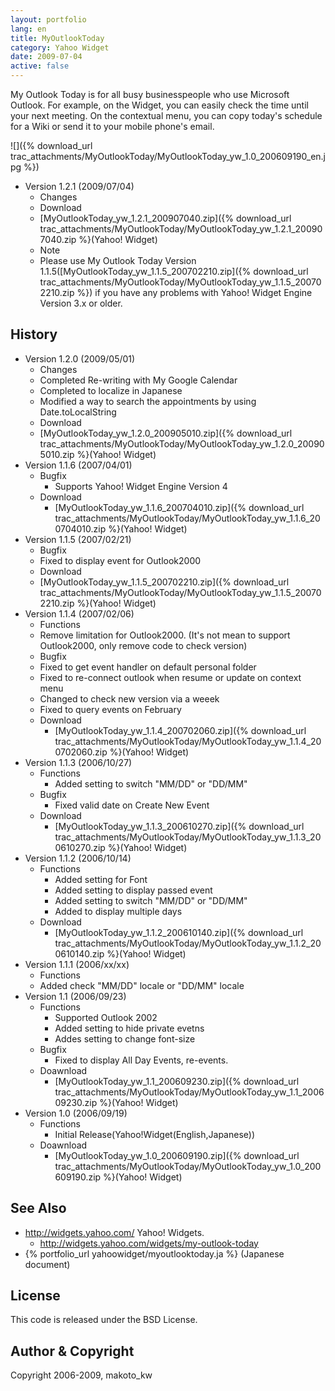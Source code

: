 ```yaml
---
layout: portfolio
lang: en
title: MyOutlookToday
category: Yahoo Widget
date: 2009-07-04
active: false
---
```

My Outlook Today is for all busy businesspeople who use Microsoft Outlook. For example, on the Widget, you can easily check the time until your next meeting. On the contextual menu, you can copy today's schedule for a Wiki or send it to your mobile phone's email.

![]({% download_url trac_attachments/MyOutlookToday/MyOutlookToday_yw_1.0_200609190_en.jpg %})

* Version 1.2.1 (2009/07/04)
  * Changes
  * Download
   *  [MyOutlookToday_yw_1.2.1_200907040.zip]({% download_url trac_attachments/MyOutlookToday/MyOutlookToday_yw_1.2.1_200907040.zip %}(Yahoo! Widget) 
  * Note
   * Please use My Outlook Today Version 1.1.5([MyOutlookToday_yw_1.1.5_200702210.zip]({% download_url trac_attachments/MyOutlookToday/MyOutlookToday_yw_1.1.5_200702210.zip %}) if you have any problems with Yahoo! Widget Engine Version 3.x or older.

## History
* Version 1.2.0 (2009/05/01)
  * Changes
   * Completed Re-writing with My Google Calendar
   * Completed to localize in Japanese
   * Modified a way to search the appointments by using Date.toLocalString
  * Download
   *  [MyOutlookToday_yw_1.2.0_200905010.zip]({% download_url trac_attachments/MyOutlookToday/MyOutlookToday_yw_1.2.0_200905010.zip %}(Yahoo! Widget) 
* Version 1.1.6 (2007/04/01)
  * Bugfix
    * Supports Yahoo! Widget Engine Version 4
  * Download
    *  [MyOutlookToday_yw_1.1.6_200704010.zip]({% download_url trac_attachments/MyOutlookToday/MyOutlookToday_yw_1.1.6_200704010.zip %}(Yahoo! Widget)
* Version 1.1.5 (2007/02/21)
  *  Bugfix
   * Fixed to display event for Outlook2000
  * Download
   *  [MyOutlookToday_yw_1.1.5_200702210.zip]({% download_url trac_attachments/MyOutlookToday/MyOutlookToday_yw_1.1.5_200702210.zip %}(Yahoo! Widget)
* Version 1.1.4 (2007/02/06)
   * Functions
    * Remove limitation for Outlook2000. (It's not mean to support Outlook2000, only remove code to check version)
   * Bugfix
    * Fixed to get event handler on default personal folder
    * Fixed to re-connect outlook when resume or update on context menu
    * Changed to check new version via a weeek
    * Fixed to query events on February
  * Download
    *  [MyOutlookToday_yw_1.1.4_200702060.zip]({% download_url trac_attachments/MyOutlookToday/MyOutlookToday_yw_1.1.4_200702060.zip %}(Yahoo! Widget)
* Version 1.1.3 (2006/10/27)
  * Functions
    * Added setting to switch "MM/DD" or "DD/MM"
  * Bugfix
    * Fixed valid date on Create New Event
  * Download
    *  [MyOutlookToday_yw_1.1.3_200610270.zip]({% download_url trac_attachments/MyOutlookToday/MyOutlookToday_yw_1.1.3_200610270.zip %}(Yahoo! Widget)
* Version 1.1.2 (2006/10/14)
  * Functions
    * Added setting for Font
    * Added setting to display passed event
    * Added setting to switch "MM/DD" or "DD/MM"
    * Added to display multiple days
  * Download
    *  [MyOutlookToday_yw_1.1.2_200610140.zip]({% download_url trac_attachments/MyOutlookToday/MyOutlookToday_yw_1.1.2_200610140.zip %}(Yahoo! Widget)
* Version 1.1.1 (2006/xx/xx)
  * Functions
   * Added check "MM/DD" locale or "DD/MM" locale
* Version 1.1 (2006/09/23)
  * Functions
    * Supported Outlook 2002
    * Added setting to hide private evetns
    * Addes setting to change font-size
  * Bugfix
    * Fixed to display All Day Events, re-events.
  * Doawnload
    *  [MyOutlookToday_yw_1.1_200609230.zip]({% download_url trac_attachments/MyOutlookToday/MyOutlookToday_yw_1.1_200609230.zip %}(Yahoo! Widget)
* Version 1.0 (2006/09/19)
  * Functions
    * Initial Release(Yahoo!Widget(English,Japanese))
  * Doawnload
    *  [MyOutlookToday_yw_1.0_200609190.zip]({% download_url trac_attachments/MyOutlookToday/MyOutlookToday_yw_1.0_200609190.zip %}(Yahoo! Widget)


## See Also
* http://widgets.yahoo.com/ Yahoo! Widgets.
  * http://widgets.yahoo.com/widgets/my-outlook-today 
* {% portfolio_url yahoowidget/myoutlooktoday.ja %} (Japanese document) 

## License
This code is released under the BSD License.

## Author & Copyright

Copyright 2006-2009, makoto_kw 